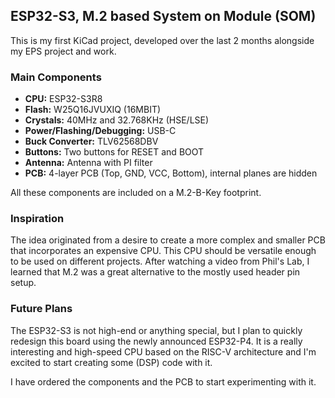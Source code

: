 ## ESP32-S3, M.2 based System on Module (SOM)

This is my first KiCad project, developed over the last 2 months alongside my EPS project and work. 

### Main Components

- **CPU:** ESP32-S3R8
- **Flash:** W25Q16JVUXIQ (16MBIT)
- **Crystals:** 40MHz and 32.768KHz (HSE/LSE)
- **Power/Flashing/Debugging:** USB-C
- **Buck Converter:** TLV62568DBV
- **Buttons:** Two buttons for RESET and BOOT
- **Antenna:** Antenna with PI filter
- **PCB:** 4-layer PCB (Top, GND, VCC, Bottom), internal planes are hidden

All these components are included on a M.2-B-Key footprint. 

### Inspiration

The idea originated from a desire to create a more complex and smaller PCB that incorporates an expensive CPU. This CPU should be versatile enough to be used on different projects. After watching a video from Phil's Lab, I learned that M.2 was a great alternative to the mostly used header pin setup. 

### Future Plans

The ESP32-S3 is not high-end or anything special, but I plan to quickly redesign this board using the newly announced ESP32-P4. It is a really interesting and high-speed CPU based on the RISC-V architecture and I'm excited to start creating some (DSP) code with it. 

I have ordered the components and the PCB to start experimenting with it.